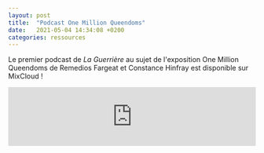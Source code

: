 ```yaml
---
layout: post
title:  "Podcast One Million Queendoms"
date:   2021-05-04 14:34:08 +0200
categories: ressources
---
```


Le premier podcast de *La Guerrière* au sujet de l'exposition One Million Queendoms de Remedios Fargeat et Constance Hinfray est disponible sur MixCloud ! 

<iframe width="100%" height="120" src="https://www.mixcloud.com/widget/iframe/?hide_cover=1&feed=%2FLaGuerri%C3%A8re%2Fone-million-queendoms%2F" frameborder="0" ></iframe>
